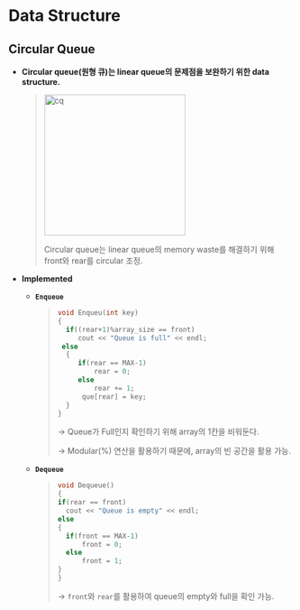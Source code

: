 # Data Structure

## Circular Queue

- **Circular queue(원형 큐)는 linear queue의 문제점을 보완하기 위한 data structure.**

  > <img width="250" alt="cq" src="https://user-images.githubusercontent.com/23169707/79638139-0290c480-81bf-11ea-9a3b-4cd955093a71.png">
  >
  > Circular queue는 linear queue의 memory waste를 해결하기 위해 front와 rear를 circular 조정.

- **Implemented**

  * **`Enqueue`**

    > ```c++
    > void Enqueu(int key)
    > {
    > 	if((rear+1)%array_size == front)
    >      cout << "Queue is full" << endl;
    >  else
    > 	{
    >      if(rear == MAX-1)
    >          rear = 0;
    >      else
    >          rear += 1;
    > 		que[rear] = key;
    > 	}
    > }
    > ```
    >
    > → Queue가 Full인지 확인하기 위해 array의 1칸을 비워둔다.
    >
    > → Modular(%) 연산을 활용하기 때문에, array의 빈 공간을 활용 가능.
  
  * **`Dequeue`**
  
    > ```c++
    > void Dequeue()
    > {
    > if(rear == front)
    >   cout << "Queue is empty" << endl;
    > else
    > {
    >   if(front == MAX-1)
    >       front = 0;
    >   else
    >       front = 1;
    > }
    > }
    > ```
    >
    > → `front`와 `rear`를 활용하여 queue의 empty와 full을 확인 가능.
  
  
  
